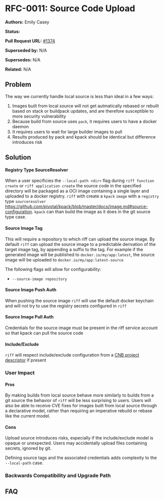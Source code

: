 # RFC-0011: Source Code Upload

**Authors:** Emily Casey

**Status:**

**Pull Request URL:** [#1374](https://github.com/projectriff/riff/pull/1374)

**Superseded by:** N/A

**Supersedes:** N/A

**Related:** N/A


## Problem
The way we currently handle local source is less than ideal in a few ways:
1. Images built from local source will not get autmatically rebased or rebuilt based on stack or buildpack updates,
 and are therefore susceptible to more security vulnerability
1. Because build from source uses `pack`, it requires users to have a docker daemon
1. It requires users to wait for large builder images to pull
1. Results produced by pack and kpack should be identical but difference introduces risk

## Solution

#### Registry Type SourceResolver
When a user specificies the `--local-path <dir>` flag during `riff function create` or `riff application create` the source
code in the specified directory will be packaged as a OCI image containing a single layer and uploaded to a docker registry.
`riff` with create a `kpack` `image` with a `registry` type `sourceresolver` https://github.com/pivotal/kpack/blob/master/docs/image.md#source-configuration.
`kpack` can than build the image as it does in the git source type case.

#### Source Image Tag
This will require a repository to which riff can upload the source image. By default `riff` can upload the source image to a predictable 
derivation of the target image tag, by appending a suffix to the tag. For example if the generated image will be published to `docker.io/my/app:latest`,
the source image will be uploaded to `docker.io/my/app:latest-source`

The following flags will allow for configurability:

* `--source-image repository`

#### Source Image Push Auth
When pushing the source image `riff` will use the default docker keychain and will not try to use the registry secrets configured in `riff`

#### Source Image Pull Auth
Credentials for the source image must be present in the riff service account so that kpack can pull the source code

#### Include/Exclude
`riff` will respect include/exclude configuration from a [CNB project descriptor](https://github.com/buildpacks/rfcs/blob/master/text/0019-project-descriptor.md#buildinclude-and-buildexclude)
if present 

### User Impact

#### Pros
By making builds from local source behave more similarly to builds from a git source the behavior of `riff` will be less
surprising to users. Users will also be able to receive CVE fixes for images built from local source through a declarative
model, rather than requiring an imperative rebuild or rebase like the current model.

#### Cons
Upload source introduces risks, especially if the include/exclude model is opaque or unexpected. Users may accidentally upload
files containing secrets, ignored by git.

Defining source tags and the associated credentials adds complexity to the `--local-path` case.

### Backwards Compatibility and Upgrade Path

## FAQ
